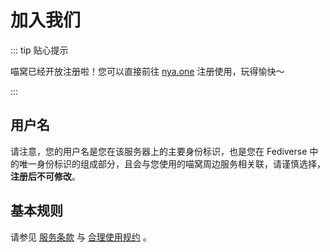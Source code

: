 # 加入我们

::: tip 贴心提示

喵窝已经开放注册啦！您可以直接前往 [nya.one] 注册使用，玩得愉快～

:::

## 用户名

请注意，您的用户名是您在该服务器上的主要身份标识，也是您在 Fediverse 中的唯一身份标识的组成部分，且会与您使用的喵窝周边服务相关联，请谨慎选择，**注册后不可修改**。

## 基本规则

请参见 [服务条款] 与 [合理使用规约] 。

[nya.one]: https://nya.one
[服务条款]: /tos/
[合理使用规约]: /aup/

